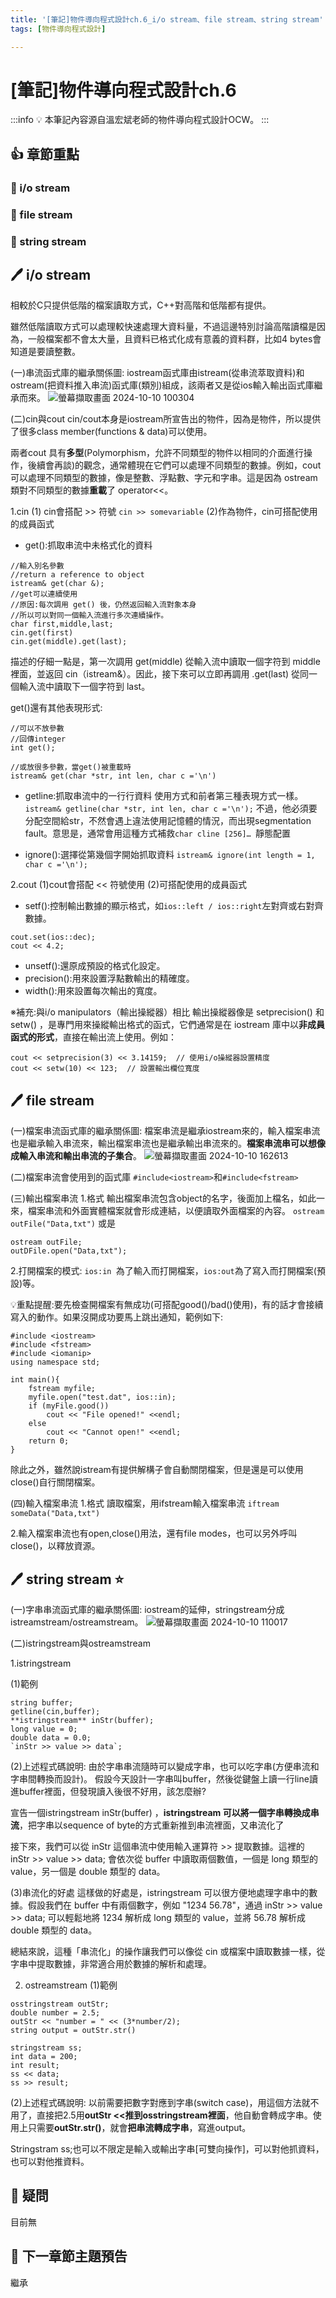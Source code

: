 ```yaml
---
title: '[筆記]物件導向程式設計ch.6_i/o stream、file stream、string stream'
tags: [物件導向程式設計]

---
```


 # [筆記]物件導向程式設計ch.6
:::info 
:bulb: 本筆記內容源自溫宏斌老師的物件導向程式設計OCW。
:::

## :+1: 章節重點

### :small_blue_diamond: i/o stream
### :small_blue_diamond: file stream
### :small_blue_diamond: string stream 


## 🖊️ i/o stream
相較於C只提供低階的檔案讀取方式，C++對高階和低階都有提供。

雖然低階讀取方式可以處理較快速處理大資料量，不過這邊特別討論高階讀檔是因為，一般檔案都不會太大量，且資料已格式化成有意義的資料群，比如4 bytes會知道是要讀整數。

(一)串流函式庫的繼承關係圖:
iostream函式庫由istream(從串流萃取資料)和ostream(把資料推入串流)函式庫(類別)組成，該兩者又是從ios輸入輸出函式庫繼承而來。
![螢幕擷取畫面 2024-10-10 100304](https://hackmd.io/_uploads/Sy0ckGSJyl.png)


(二)cin與cout
cin/cout本身是iostream所宣告出的物件，因為是物件，所以提供了很多class member(functions & data)可以使用。

兩者cout 具有**多型**(Polymorphism，允許不同類型的物件以相同的介面進行操作，後續會再談)的觀念，通常體現在它們可以處理不同類型的數據。例如，cout 可以處理不同類型的數據，像是整數、浮點數、字元和字串。這是因為 ostream 類對不同類型的數據**重載**了 operator<<。

1.cin
(1) cin會搭配 >> 符號
`cin >> somevariable`
(2)作為物件，cin可搭配使用的成員函式
- get():抓取串流中未格式化的資料
```
//輸入別名參數
//return a reference to object
istream& get(char &);
//get可以連續使用
//原因:每次調用 get() 後，仍然返回輸入流對象本身
//所以可以對同一個輸入流進行多次連續操作。
char first,middle,last;
cin.get(first)
cin.get(middle).get(last);
```

描述的仔細一點是，第一次調用 get(middle) 從輸入流中讀取一個字符到 middle裡面，並返回 cin（istream&）。因此，接下來可以立即再調用 .get(last) 從同一個輸入流中讀取下一個字符到 last。

get()還有其他表現形式:
```
//可以不放參數
//回傳integer
int get();

//或放很多參數，當get()被重載時
istream& get(char *str, int len, char c ='\n')
```

- getline:抓取串流中的一行行資料
使用方式和前者第三種表現方式一樣。
`istream& getline(char *str, int len, char c ='\n');`
不過，他必須要分配空間給str，不然會遇上違法使用記憶體的情況，而出現segmentation fault。意思是，通常會用這種方式補救`char cline [256]… `靜態配置

- ignore():選擇從第幾個字開始抓取資料
`istream& ignore(int length = 1, char c ='\n');`

2.cout
(1)cout會搭配 << 符號使用
(2)可搭配使用的成員函式
- setf():控制輸出數據的顯示格式，如`ios::left / ios::right`左對齊或右對齊數據。
```
cout.set(ios::dec);
cout << 4.2;
```
- unsetf():還原成預設的格式化設定。
- precision():用來設置浮點數輸出的精確度。
- width():用來設置每次輸出的寬度。

※補充:與i/o manipulators（輸出操縱器）相比
輸出操縱器像是 setprecision() 和 setw() ，是專門用來操縱輸出格式的函式，它們通常是在 iostream 庫中以**非成員函式的形式**，直接在輸出流上使用。例如：
```
cout << setprecision(3) << 3.14159;  // 使用i/o操縱器設置精度
cout << setw(10) << 123;  // 設置輸出欄位寬度
```


## 🖊️ file stream
(一)檔案串流函式庫的繼承關係圖:
檔案串流是繼承iostream來的，輸入檔案串流也是繼承輸入串流來，輸出檔案串流也是繼承輸出串流來的。**檔案串流串可以想像成輸入串流和輸出串流的子集合**。
![螢幕擷取畫面 2024-10-10 162613](https://hackmd.io/_uploads/BJ2hJfrk1e.png)


(二)檔案串流會使用到的函式庫
`#include<iostream>`和`#include<fstream>`

(三)輸出檔案串流
1.格式
輸出檔案串流包含object的名字，後面加上檔名，如此一來，檔案串流和外面實體檔案就會形成連結，以便讀取外面檔案的內容。
`ostream outFile("Data,txt")`
或是
```
ostream outFile;
outDFile.open("Data,txt");
```

2.打開檔案的模式:
`ios:in `為了輸入而打開檔案，`ios:out`為了寫入而打開檔案(預設)等。

💡重點提醒:要先檢查開檔案有無成功(可搭配good()/bad()使用)，有的話才會接續寫入的動作。如果沒開成功要馬上跳出通知，範例如下:

```
#include <iostream>
#include <fstream>
#include <iomanip>
using namespace std;
    
int main(){
    fstream myfile;
    myfile.open("test.dat", ios::in);
    if (myFile.good())
        cout << "File opened!" <<endl;
    else
        cout << "Cannot open!" <<endl;
    return 0;
}
```


除此之外，雖然說istream有提供解構子會自動關閉檔案，但是還是可以使用close()自行關閉檔案。

(四)輸入檔案串流
1.格式
讀取檔案，用ifstream輸入檔案串流
`iftream someData("Data,txt")`

2.輸入檔案串流也有open,close()用法，還有file modes，也可以另外呼叫close()，以釋放資源。


## 🖊️ string stream ⭐
(一)字串串流函式庫的繼承關係圖:
iostream的延伸，stringstream分成istreamstream/ostreamstream。
![螢幕擷取畫面 2024-10-10 110017](https://hackmd.io/_uploads/SkjikGry1l.png)


(二)istringstream與ostreamstream

1.istringstream

(1)範例
```
string buffer;
getline(cin,buffer);
**istringstream** inStr(buffer);
long value = 0;
double data = 0.0;
`inStr >> value >> data`;
```
(2)上述程式碼說明:
由於字串串流隨時可以變成字串，也可以吃字串(方便串流和字串間轉換而設計)。
假設今天設計一字串叫buffer，然後從鍵盤上讀一行line讀進buffer裡面，但發現讀入後很不好用，該怎麼辦?

宣告一個istringstream inStr(buffer) ，**istringstream 可以將一個字串轉換成串流**，把字串以sequence of byte的方式重新推到串流裡面，又串流化了

接下來，我們可以從 inStr 這個串流中使用輸入運算符 >> 提取數據。這裡的 inStr >> value >> data; 會依次從 buffer 中讀取兩個數值，一個是 long 類型的 value，另一個是 double 類型的 data。
 
(3)串流化的好處
這樣做的好處是，istringstream 可以很方便地處理字串中的數據。假設我們在 buffer 中有兩個數字，例如 "1234 56.78"，通過 inStr >> value >> data; 可以輕鬆地將 1234 解析成 long 類型的 value，並將 56.78 解析成 double 類型的 data。

總結來說，這種「串流化」的操作讓我們可以像從 cin 或檔案中讀取數據一樣，從字串中提取數據，非常適合用於數據的解析和處理。

2. ostreamstream
(1)範例
```
osstringstream outStr;
double number = 2.5;
outStr << "number = " << (3*number/2);
string output = outStr.str()

stringstream ss; 
int data = 200;
int result;
ss << data;
ss >> result;
```
(2)上述程式碼說明:
以前需要把數字對應到字串(switch case)，用這個方法就不用了，直接把2.5用**outStr <<推到osstringstream裡面**，他自動會轉成字串。使用上只需要**outStr.str()**，就會**把串流轉成字串**，寫進output。

Stringstram ss;也可以不限定是輸入或輸出字串[可雙向操作]，可以對他抓資料，也可以對他推資料。



## 🤔 疑問
目前無


## 📖 下一章節主題預告
繼承


